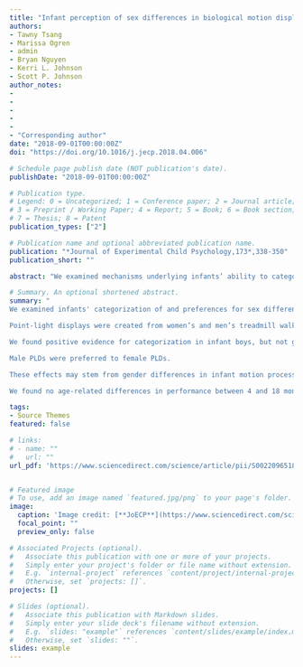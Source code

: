 ```yaml
---
title: "Infant perception of sex differences in biological motion displays"
authors:
- Tawny Tsang
- Marissa Ogren
- admin
- Bryan Nguyen
- Kerri L. Johnson
- Scott P. Johnson
author_notes:
- 
-
-
-
-
- "Corresponding author"
date: "2018-09-01T00:00:00Z"
doi: "https://doi.org/10.1016/j.jecp.2018.04.006"

# Schedule page publish date (NOT publication's date).
publishDate: "2018-09-01T00:00:00Z"

# Publication type.
# Legend: 0 = Uncategorized; 1 = Conference paper; 2 = Journal article;
# 3 = Preprint / Working Paper; 4 = Report; 5 = Book; 6 = Book section;
# 7 = Thesis; 8 = Patent
publication_types: ["2"]

# Publication name and optional abbreviated publication name.
publication: "*Journal of Experimental Child Psychology,173*,338-350"
publication_short: ""

abstract: "We examined mechanisms underlying infants’ ability to categorize human biological motion stimuli from sex-typed walk motions, focusing on how visual attention to dynamic information in point-light displays (PLDs) contributes to infants' social category formation. We tested for categorization of PLDs produced by women and men by habituating infants to a series of female or male walk motions and then recording posthabituation preferences for new PLDs from the familiar or novel category (Experiment 1). We also tested for intrinsic preferences for female or male walk motions (Experiment 2). We found that infant boys were better able to categorize PLDs than were girls and that male PLDs were preferred overall. Neither of these effects was found to change with development across the observed age range (∼4–18 months). We conclude that infants’ categorization of walk motions in PLDs is constrained by intrinsic preferences for higher motion speeds and higher spans of motion and, relatedly, by differences in walk motions produced by men and women."

# Summary. An optional shortened abstract.
summary: "
We examined infants' categorization of and preferences for sex differences in biological motion.

Point-light displays were created from women’s and men’s treadmill walking.

We found positive evidence for categorization in infant boys, but not girls.

Male PLDs were preferred to female PLDs.

These effects may stem from gender differences in infant motion processing.

We found no age-related differences in performance between 4 and 18 months in any of our measures."

tags:
- Source Themes
featured: false

# links:
# - name: ""
#   url: ""
url_pdf: 'https://www.sciencedirect.com/science/article/pii/S0022096518300122'


# Featured image
# To use, add an image named `featured.jpg/png` to your page's folder. 
image:
  caption: 'Image credit: [**JoECP**](https://www.sciencedirect.com/science/article/pii/S0022096518300122#s0005)'
  focal_point: ""
  preview_only: false

# Associated Projects (optional).
#   Associate this publication with one or more of your projects.
#   Simply enter your project's folder or file name without extension.
#   E.g. `internal-project` references `content/project/internal-project/index.md`.
#   Otherwise, set `projects: []`.
projects: []

# Slides (optional).
#   Associate this publication with Markdown slides.
#   Simply enter your slide deck's filename without extension.
#   E.g. `slides: "example"` references `content/slides/example/index.md`.
#   Otherwise, set `slides: ""`.
slides: example
---
```


